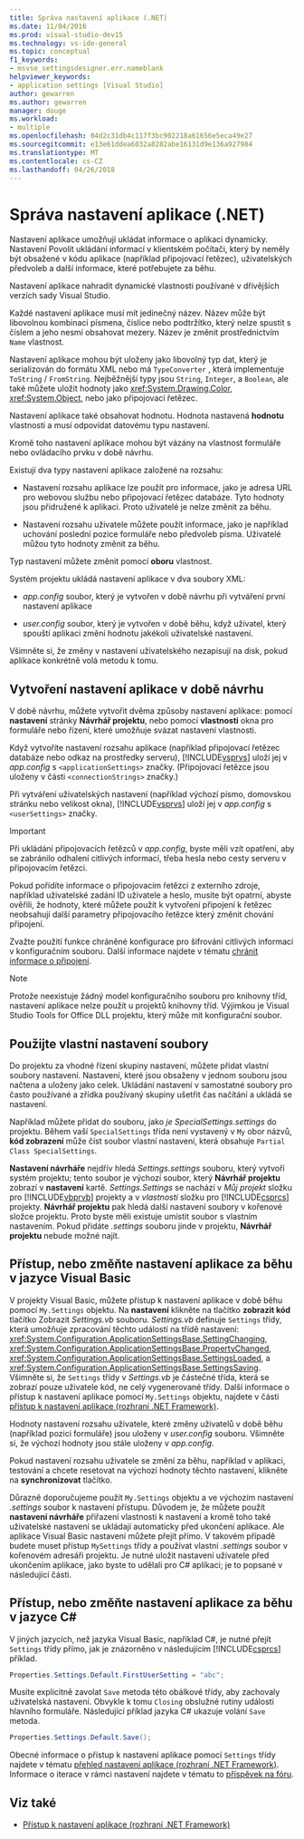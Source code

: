 ```yaml
---
title: Správa nastavení aplikace (.NET)
ms.date: 11/04/2016
ms.prod: visual-studio-dev15
ms.technology: vs-ide-general
ms.topic: conceptual
f1_keywords:
- msvse_settingsdesigner.err.nameblank
helpviewer_keywords:
- application settings [Visual Studio]
author: gewarren
ms.author: gewarren
manager: douge
ms.workload:
- multiple
ms.openlocfilehash: 04d2c31db4c117f3bc902218a61656e5eca49e27
ms.sourcegitcommit: e13e61ddea6032a8282abe16131d9e136a927984
ms.translationtype: MT
ms.contentlocale: cs-CZ
ms.lasthandoff: 04/26/2018
---
```

# <a name="manage-application-settings-net"></a>Správa nastavení aplikace (.NET)

Nastavení aplikace umožňují ukládat informace o aplikaci dynamicky. Nastavení Povolit ukládání informací v klientském počítači, který by neměly být obsažené v kódu aplikace (například připojovací řetězec), uživatelských předvoleb a další informace, které potřebujete za běhu.

Nastavení aplikace nahradit dynamické vlastnosti používané v dřívějších verzích sady Visual Studio.

Každé nastavení aplikace musí mít jedinečný název. Název může být libovolnou kombinací písmena, číslice nebo podtržítko, který nelze spustit s číslem a jeho nesmí obsahovat mezery. Název je změnit prostřednictvím `Name` vlastnost.

Nastavení aplikace mohou být uloženy jako libovolný typ dat, který je serializován do formátu XML nebo má `TypeConverter` , která implementuje `ToString` / `FromString`. Nejběžnější typy jsou `String`, `Integer`, a `Boolean`, ale také můžete uložit hodnoty jako <xref:System.Drawing.Color>, <xref:System.Object>, nebo jako připojovací řetězec.

Nastavení aplikace také obsahovat hodnotu. Hodnota nastavená **hodnotu** vlastnosti a musí odpovídat datovému typu nastavení.

Kromě toho nastavení aplikace mohou být vázány na vlastnost formuláře nebo ovládacího prvku v době návrhu.

Existují dva typy nastavení aplikace založené na rozsahu:

- Nastavení rozsahu aplikace lze použít pro informace, jako je adresa URL pro webovou službu nebo připojovací řetězec databáze. Tyto hodnoty jsou přidružené k aplikaci. Proto uživatelé je nelze změnit za běhu.

- Nastavení rozsahu uživatele můžete použít informace, jako je například uchování poslední pozice formuláře nebo předvoleb písma. Uživatelé můžou tyto hodnoty změnit za běhu.

Typ nastavení můžete změnit pomocí **oboru** vlastnost.

Systém projektu ukládá nastavení aplikace v dva soubory XML:

- *app.config* soubor, který je vytvořen v době návrhu při vytváření první nastavení aplikace

- *user.config* soubor, který je vytvořen v době běhu, když uživatel, který spouští aplikaci změní hodnotu jakékoli uživatelské nastavení.

Všimněte si, že změny v nastavení uživatelského nezapisují na disk, pokud aplikace konkrétně volá metodu k tomu.

## <a name="create-application-settings-at-design-time"></a>Vytvoření nastavení aplikace v době návrhu

V době návrhu, můžete vytvořit dvěma způsoby nastavení aplikace: pomocí **nastavení** stránky **Návrhář projektu**, nebo pomocí **vlastnosti** okna pro formuláře nebo řízení, které umožňuje svázat nastavení vlastnosti.

Když vytvoříte nastavení rozsahu aplikace (například připojovací řetězec databáze nebo odkaz na prostředky serveru), [!INCLUDE[vsprvs](../code-quality/includes/vsprvs_md.md)] uloží jej v *app.config* s `<applicationSettings>` značky. (Připojovací řetězce jsou uloženy v části `<connectionStrings>` značky.)

Při vytváření uživatelských nastavení (například výchozí písmo, domovskou stránku nebo velikost okna), [!INCLUDE[vsprvs](../code-quality/includes/vsprvs_md.md)] uloží jej v *app.config* s `<userSettings>` značky.

> [!IMPORTANT]
> Při ukládání připojovacích řetězců v *app.config*, byste měli vzít opatření, aby se zabránilo odhalení citlivých informací, třeba hesla nebo cesty serveru v připojovacím řetězci.
>
> Pokud pořídíte informace o připojovacím řetězci z externího zdroje, například uživatelské zadání ID uživatele a heslo, musíte být opatrní, abyste ověřili, že hodnoty, které můžete použít k vytvoření připojení k řetězec neobsahují další parametry připojovacího řetězce který změnit chování připojení.
>
> Zvažte použití funkce chráněné konfigurace pro šifrování citlivých informací v konfiguračním souboru. Další informace najdete v tématu [chránit informace o připojení](/dotnet/framework/data/adonet/protecting-connection-information).

> [!NOTE]
> Protože neexistuje žádný model konfiguračního souboru pro knihovny tříd, nastavení aplikace nelze použít u projektů knihovny tříd. Výjimkou je Visual Studio Tools for Office DLL projektu, který může mít konfigurační soubor.

## <a name="use-customized-settings-files"></a>Použijte vlastní nastavení soubory

Do projektu za vhodné řízení skupiny nastavení, můžete přidat vlastní soubory nastavení. Nastavení, které jsou obsaženy v jednom souboru jsou načtena a uloženy jako celek. Ukládání nastavení v samostatné soubory pro často používané a zřídka používaný skupiny ušetřit čas načítání a ukládá se nastavení.

Například můžete přidat do souboru, jako *je SpecialSettings.settings* do projektu. Během vaší `SpecialSettings` třída není vystavený v `My` obor názvů, **kód zobrazení** může číst soubor vlastní nastavení, která obsahuje `Partial Class SpecialSettings`.

**Nastavení návrháře** nejdřív hledá *Settings.settings* souboru, který vytvoří systém projektu; tento soubor je výchozí soubor, který **Návrhář projektu** zobrazí v **nastavení** kartě. *Settings.Settings* se nachází v *Můj projekt* složku pro [!INCLUDE[vbprvb](../code-quality/includes/vbprvb_md.md)] projekty a v *vlastnosti* složku pro [!INCLUDE[csprcs](../data-tools/includes/csprcs_md.md)] projekty. **Návrhář projektu** pak hledá další nastavení soubory v kořenové složce projektu. Proto byste měli existuje umístit soubor s vlastním nastavením. Pokud přidáte *.settings* souboru jinde v projektu, **Návrhář projektu** nebude možné najít.

## <a name="access-or-change-application-settings-at-run-time-in-visual-basic"></a>Přístup, nebo změňte nastavení aplikace za běhu v jazyce Visual Basic

V projekty Visual Basic, můžete přístup k nastavení aplikace v době běhu pomocí `My.Settings` objektu. Na **nastavení** klikněte na tlačítko **zobrazit kód** tlačítko Zobrazit *Settings.vb* souboru. *Settings.vb* definuje `Settings` třídy, která umožňuje zpracování těchto událostí na třídě nastavení: <xref:System.Configuration.ApplicationSettingsBase.SettingChanging>, <xref:System.Configuration.ApplicationSettingsBase.PropertyChanged>, <xref:System.Configuration.ApplicationSettingsBase.SettingsLoaded>, a <xref:System.Configuration.ApplicationSettingsBase.SettingsSaving>. Všimněte si, že `Settings` třídy v *Settings.vb* je částečné třída, která se zobrazí pouze uživatele kód, ne celý vygenerované třídy. Další informace o přístup k nastavení aplikace pomocí `My.Settings` objektu, najdete v části [přístup k nastavení aplikace (rozhraní .NET Framework)](/dotnet/visual-basic/developing-apps/programming/app-settings/accessing-application-settings).

Hodnoty nastavení rozsahu uživatele, které změny uživatelů v době běhu (například pozici formuláře) jsou uloženy v *user.config* souboru. Všimněte si, že výchozí hodnoty jsou stále uloženy v *app.config*.

Pokud nastavení rozsahu uživatele se změní za běhu, například v aplikaci, testování a chcete resetovat na výchozí hodnoty těchto nastavení, klikněte na **synchronizovat** tlačítko.

Důrazně doporučujeme použít `My.Settings` objektu a ve výchozím nastavení *.settings* soubor k nastavení přístupu. Důvodem je, že můžete použít **nastavení návrháře** přiřazení vlastnosti k nastavení a kromě toho také uživatelské nastavení se ukládají automaticky před ukončení aplikace. Ale aplikace Visual Basic nastavení můžete přejít přímo. V takovém případě budete muset přístup `MySettings` třídy a používat vlastní *.settings* soubor v kořenovém adresáři projektu. Je nutné uložit nastavení uživatele před ukončením aplikace, jako byste to udělali pro C# aplikaci; je to popsané v následující části.

## <a name="access-or-change-application-settings-at-run-time-in-c"></a>Přístup, nebo změňte nastavení aplikace za běhu v jazyce C# #

V jiných jazycích, než jazyka Visual Basic, například C#, je nutné přejít `Settings` třídy přímo, jak je znázorněno v následujícím [!INCLUDE[csprcs](../data-tools/includes/csprcs_md.md)] příklad.

```csharp
Properties.Settings.Default.FirstUserSetting = "abc";
```

Musíte explicitně zavolat `Save` metoda této obálkové třídy, aby zachovaly uživatelská nastavení. Obvykle k tomu `Closing` obslužné rutiny události hlavního formuláře. Následující příklad jazyka C# ukazuje volání `Save` metoda.

```csharp
Properties.Settings.Default.Save();
```

Obecné informace o přístup k nastavení aplikace pomocí `Settings` třídy najdete v tématu [přehled nastavení aplikace (rozhraní .NET Framework)](/dotnet/framework/winforms/advanced/application-settings-overview). Informace o iterace v rámci nastavení najdete v tématu to [příspěvek na fóru](http://social.msdn.microsoft.com/Forums/vstudio/40fbb470-f1e8-4a02-a4a0-9f62b54d0fc4/is-this-possible-propertiessettingsdefault?forum=csharpgeneral).

## <a name="see-also"></a>Viz také

- [Přístup k nastavení aplikace (rozhraní .NET Framework)](/dotnet/visual-basic/developing-apps/programming/app-settings/accessing-application-settings)
